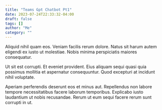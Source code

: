 ```yaml
---
title: "Teams Gpt Chatbot Pt1"
date: 2023-07-24T22:33:32-04:00
draft: false
tags: []
author: "Me"
category: ""
---
```


Aliquid nihil quam eos. Veniam facilis rerum dolore. Natus sit harum autem eligendi ex iusto ut molestiae. Nobis minima perspiciatis maiores consequatur.
 
Ut sit est corrupti. Et eveniet provident. Eius aliquam sequi quasi quia possimus mollitia et aspernatur consequuntur. Quod excepturi at incidunt nihil voluptate.
 
Aperiam perferendis deserunt eos et minus aut. Repellendus non labore tempore necessitatibus facere laborum temporibus. Explicabo iusto laudantium ut nobis recusandae. Rerum ut eum sequi facere rerum sunt corrupti in ut.